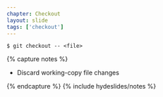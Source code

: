 ```yaml
---
chapter: Checkout
layout: slide
tags: ['checkout']
---
```


	$ git checkout -- <file>


{% capture notes %}

* Discard working-copy file changes

{% endcapture %}
{% include hydeslides/notes %}
